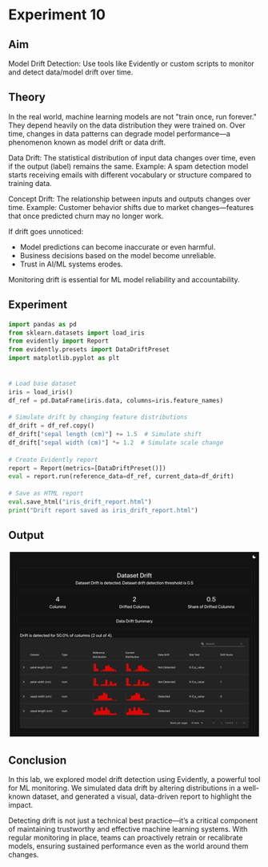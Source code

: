 # Experiment 10

## Aim

Model Drift Detection: Use tools like Evidently or custom scripts to monitor and detect data/model drift over time.

## Theory

In the real world, machine learning models are not "train once, run forever." They depend heavily on the data distribution they were trained on. Over time, changes in data patterns can degrade model performance—a phenomenon known as model drift or data drift.

Data Drift: The statistical distribution of input data changes over time, even if the output (label) remains the same.
Example: A spam detection model starts receiving emails with different vocabulary or structure compared to training data.

Concept Drift: The relationship between inputs and outputs changes over time.
Example: Customer behavior shifts due to market changes—features that once predicted churn may no longer work.

If drift goes unnoticed:

- Model predictions can become inaccurate or even harmful.
- Business decisions based on the model become unreliable.
- Trust in AI/ML systems erodes.

Monitoring drift is essential for ML model reliability and accountability.

## Experiment

```python
import pandas as pd
from sklearn.datasets import load_iris
from evidently import Report
from evidently.presets import DataDriftPreset
import matplotlib.pyplot as plt


# Load base dataset
iris = load_iris()
df_ref = pd.DataFrame(iris.data, columns=iris.feature_names)

# Simulate drift by changing feature distributions
df_drift = df_ref.copy()
df_drift["sepal length (cm)"] += 1.5  # Simulate shift
df_drift["sepal width (cm)"] *= 1.2  # Simulate scale change

# Create Evidently report
report = Report(metrics=[DataDriftPreset()])
eval = report.run(reference_data=df_ref, current_data=df_drift)

# Save as HTML report
eval.save_html("iris_drift_report.html")
print("Drift report saved as iris_drift_report.html")
```

## Output

![](./outputs/1.png)

## Conclusion

In this lab, we explored model drift detection using Evidently, a powerful tool for ML monitoring. We simulated data drift by altering distributions in a well-known dataset, and generated a visual, data-driven report to highlight the impact.

Detecting drift is not just a technical best practice—it’s a critical component of maintaining trustworthy and effective machine learning systems. With regular monitoring in place, teams can proactively retrain or recalibrate models, ensuring sustained performance even as the world around them changes.
